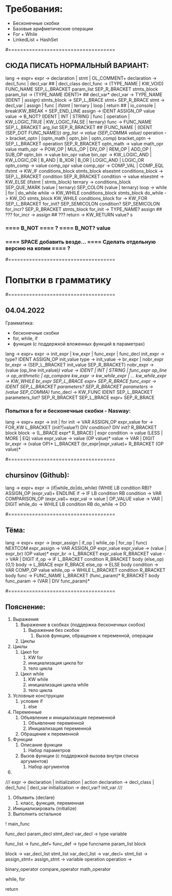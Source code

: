 # Требования:
* Бесконечные скобки
* Базовые арифметические операции
* For + While
* LinkedList + HashSet

#====================================
## СЮДА ПИСАТЬ НОРМАЛЬНЫЙ ВАРИАНТ:
lang -> expr+
expr -> declaration | stmt | OL_COMMENT+
declaration -> decl_func | decl_var             ## | decl_class
    decl_func -> (TYPE_NAME | KW_VOID) FUNC_NAME SEP_L_BRACKET param_list SEP_R_BRACKET stmts_block
        param_list -> (TYPE_NAME IDENT)*           ## decl_var*
    decl_var -> TYPE_NAME (IDENT | assign)
stmts_block -> SEP_L_BRACE stmt+ SEP_R_BRACE
    stmt -> decl_var | assign | func | ifstmt | ternary | loop | return           ## | io_console | break\KW_BREAK   + SEP_END_LINE
        assign -> IDENT ASSIGN_OP value
            value -> B_NOT? (IDENT | INT | STRING | func | operation | KW_LOGIC_TRUE | KW_LOGIC_FALSE | ternary)
                func -> FUNC_NAME SEP_L_BRACKET arg_list SEP_R_BRACKET          ## (FUNC_NAME | (IDENT (SEP_DOT FUNC_NAME)*))
                    arg_list -> value (SEP_COMMA value)*
                operation -> bracket_optn | (optn_math | optn_bin | optn_comp)
                    bracket_optn -> SEP_L_BRACKET operation SEP_R_BRACKET
                    optn_math -> value math_opr value
                        math_opr -> POW_OP | MUL_OP | DIV_OP | REM_OP | ADD_OP | SUB_OP
                    optn_bin -> value bin_opr value
                        bin_opr -> KW_LOGIC_AND | KW_LOGIC_OR | B_AND | B_XOR | B_OR | LOGIC_AND | LOGIC_OR
                    optn_comp -> value comp_opr value
                        comp_opr -> COMP_VAL | COMP_EQL
        ifstmt -> KW_IF conditions_block stmts_block elsestmt
            conditions_block -> SEP_L_BRACKET condition SEP_R_BRACKET
                condition -> value
            elsestmt -> KW_ELSE (ifstmt | stmts_block)
        ternary -> conditions_block SEP_QUE_MARK (value | ternary) SEP_COLON (value | ternary)
        loop -> while | for | do_while
            while -> KW_WHILE conditions_block stmts_block
            do_while -> KW_DO stmts_block KW_WHILE conditions_block
            for ->  KW_FOR SEP_L_BRACKET for_init? SEP_SEMICOLON condition? SEP_SEMICOLON for_incr? SEP_R_BRACKET stmts_block
                for_init -> TYPE_NAME? assign           ## ???
                for_incr -> assign          ## ???
        return -> KW_RETURN value?
    s

### ==== B_NOT ==== ? ==== B_NOT? value
### ==== SPACE добавить везде... ==== Сделать отдельную версию на копии ==== ?

#====================================
# Попытки в грамматику
#====================================
## 04.04.2022

Грамматика:
* бесконечные скобки
* for, while, if 
* функция (с поддержкой вложенных функций в параметрах)

lang -> expr+
    expr -> init_expr | kw_expr | func_expr | func_decl
        init_expr -> type? IDENT ASSIGN_OP init_value
            type -> 
            init_value -> br_expr | nobr_expr
                br_expr -> (SEP_L_BRACKET init_value SEP_R_BRACKET)
                nobr_expr -> (value (op_line init_value)*)
                    value -> IDENT | INT | STRING | func_expr
                    op_line -> op_arithmetic | op_compare
        kw_expr -> kw_while_expr | ...
            kw_while_expr -> KW_WHILE br_expr SEP_L_BRACE expr+ SEP_R_BRACE
        func_expr -> IDENT SEP_L_BRACKET parameters? SEP_R_BRACKET
            parameters -> (value SEP_COMMA)*
        func_decl -> KW_FUNC IDENT SEP_L_BRACKET parameters_list? SEP_R_BRACKET SEP_L_BRACE expr+ SEP_R_BRACE

### Попытки в for и бесконечные скобки - Nasway:
lang -> expr+
expr -> init | for
    init -> VAR ASSIGN_OP expr_value
    for -> FOR_KW L_BRACKET (init?|value?) DIV condition? DIV init? R_BRACKET block
        block -> (L_BRACE expr* R_BRACE) | expr
        condition -> value (LESS | MORE | EQ) value
        expr_value -> value (OP value)*
            value -> VAR | DIGIT
    br_expr -> (value OP)* L_BRACKET (br_expr|expr_value)+ R_BRACKET (OP value)*

#====================================
## chursinov (Github):
lang -> expr+
expr -> (if|while_do|do_while) (WHIlE LB condition RB)? ASSIGN_OP (expr_val)+ ENDLINE
    if -> IF LB condition RB
        condition -> VAR COMPARISON_OP (expr_val)+
            expr_val -> value | OP_VALUE
                value -> VAR | DIGIT
    while_do -> WHILE LB condition RB
    do_while -> DO

#====================================
## Тёма:
lang -> expr+
expr -> (expr_assign | if_op | while_op | for_op | func) NEXTCOM
    expr_assign -> VAR ASSIGN_OP expr_value
        expr_value -> (value | expr_br) (OP value)*
            expr_br -> L_BRACKET expr_value R_BRACKET
            value -> VAR | DIGIT
    if_op -> IF L_BRACKET condition R_BRACKET body (else_op){0,1}
        body -> L_BRACE expr R_BRACE
            else_op -> ELSE body
        condition -> VAR COMP_OP value
    while_op -> WHILE L_BRACKET condition R_BRACKET body
    func -> FUNC_NAME L_BRACKET (func_param)* R_BRACKET body
        func_param -> (VAR | DIV func_param)*

#====================================
## Пояснение:

1) Выражения
   1) Выражение в скобках (поддержка бесконечных скобок)
      1) Выражение без скобок
         1) Вызов функции, обращение к переменной, операции
   2) Циклы
2) Циклы
   1) Цикл for
      1) KW for
      2) инициализация цикла for
      3) тело цикла
   2) Цикл while
      1) KW while
      2) инициализация цикла while
      3) тело цикла
3) Условные конструкции
   1) условие if
      1) else
4) Переменные
   1) Объявление и инициализация переменной
      1) Объявление переменной
      2) Инициализация переменной
   2) Обращение к переменной
5) Функции
   1) Описание функции
      1) Набор параметров
   2) Вызов функции (с поддержкой вызова внутри списка аргументов)
      1) Набор аргументов
6) 

///
expr -> declaration | initialization | action
    declaration -> decl_class | decl_func | decl_var
    initialization -> decl_var? init_var
///


1) Объявить (declare)
   1) класс, функция, переменная
2) Инициализировать (initialize)
3) Выполнить остальное

! main_func

func_decl
param_decl
stmt_decl
var_decl -> type    variable

func_list -> func_def+
func_def -> type    funcname    param_list  block

block -> var_decl_list  stmt_list
var_decl_list -> var_decl+
stmt_list ->    assign_stmt+
    assign_stmt -> variable  operation
    operation -> 

binary_operator
compare_operator
math_operator

while, for

return










